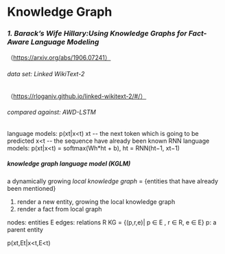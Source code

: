 # Knowledge Graph

### *1. Barack’s Wife Hillary:Using Knowledge Graphs for Fact-Aware Language Modeling*
（https://arxiv.org/abs/1906.07241）

###### *data set:* Linked WikiText-2
（https://rloganiv.github.io/linked-wikitext-2/#/）

###### *compared against:* AWD-LSTM
language models:  p(xt|x<t)
                  xt -- the next token which is going to be predicted
                  x<t -- the sequence have already been known
RNN language models: p(xt|x<t) = softmax(Wh*ht + b),
                            ht = RNN(ht−1, xt−1)

##### *knowledge graph language model* **(KGLM)**
a dynamically growing *local knowledge graph* = {entities that have already been mentioned} 
1) render a new entity, growing the local knowledge graph
2) render a fact from local graph

nodes: entities E
edges: relations R
KG = {(p,r,e)| p ∈ E , r ∈ R, e ∈ E}
p: a parent entity

p(xt,Et|x<t,E<t)


